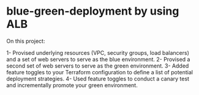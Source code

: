 # blue-green-deployment by using ALB

On this project:

1- Provised underlying resources (VPC, security groups, load balancers) and a set of web servers to serve as the blue environment.
2- Provised a second set of web servers to serve as the green environment.
3- Added feature toggles to your Terraform configuration to define a list of potential deployment strategies.
4- Used feature toggles to conduct a canary test and incrementally promote your green environment.



